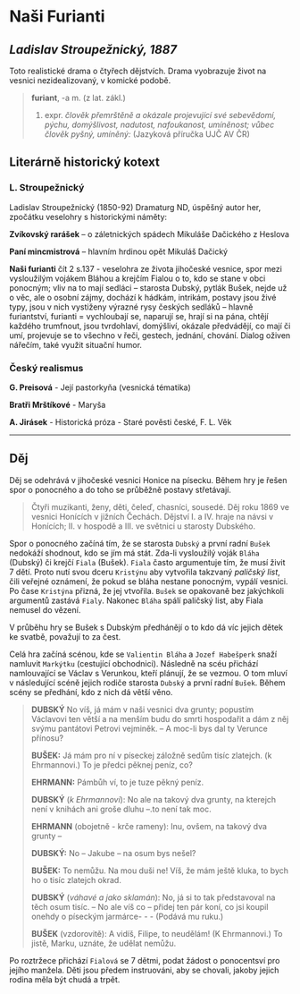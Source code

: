 # Naši Furianti
## _Ladislav Stroupežnický, 1887_

Toto realistické drama o čtyřech dějstvích. Drama vyobrazuje život na vesnici nezidealizovaný, v komické podobě.

> __furiant__, -a m. (z lat. zákl.) 
>1. expr. _člověk přemrštěně a okázale projevující své sebevědomí, pýchu, domýšlivost, nadutost, nafoukanost, umíněnost; vůbec člověk pyšný, umíněný:_   (Jazyková příručka UJČ AV ČR)

## Literárně historický kotext

### L. Stroupežnický

Ladislav Stroupežnický (1850-92)
Dramaturg ND, úspěšný autor her, zpočátku veselohry s historickými náměty: 

__Zvíkovský rarášek__ – o záletnických spádech Mikuláše Dačického z Heslova 

__Paní mincmistrová__ – hlavním hrdinou opět Mikuláš Dačický 

__Naši furianti__ čít 2 s.137 - veselohra ze života jihočeské vesnice, spor mezi vysloužilým vojákem Bláhou a krejčím Fialou o to, kdo se stane v obci ponocným; vliv na to mají sedláci – starosta Dubský, pytlák Bušek, nejde už o věc, ale o osobní zájmy, dochází k hádkám, intrikám, postavy jsou živé typy, jsou v nich vystiženy výrazné rysy českých sedláků – hlavně furiantství, furianti = vychloubají se, naparují se, hrají si na pána, chtějí každého trumfnout, jsou tvrdohlaví, domýšliví, okázale předvádějí, co mají či umí, projevuje se to všechno v řeči, gestech, jednání, chování. Dialog oživen nářečím, také využit situační humor.

### Český realismus

__G. Preisová__ - Její pastorkyňa (vesnická tématika)

__Bratři Mrštíkové__ - Maryša 

__A. Jirásek__ - Historická próza - Staré pověsti české, F. L. Věk

---
## Děj
Děj se odehrává v jihočeské vesnici Honice na písecku. Během hry je řešen spor o ponocného a do toho se průběžně postavy střetávají.

>Čtyři muzikanti, ženy, děti, čeleď, chasníci, sousedé.
>Děj roku 1869 ve vesnici Honících v jižních Čechách.
>Dějství I. a IV. hraje na návsi v Honících; II. v hospodě a III. ve světnici u starosty Dubského.

Spor o ponocného začíná tím, že se starosta `Dubský` a první radní `Bušek` nedokáží shodnout, kdo se jím má stát. Zda-li vysloužilý voják `Bláha` (Dubský) či krejčí `Fiala` (Bušek). `Fiala` často argumentuje tím, že musí živit 7 dětí. Proto nutí svou dceru `Kristýnu` aby vytvořila takzvaný _paličský list_, čili veřejné oznámení, že pokud se bláha nestane ponocným, vypálí vesnici. Po čase `Kristýna` přizná, že jej vtvořila. `Bušek` se opakovaně bez  jakýchkoli argumentů zastává `Fialy`. Nakonec `Bláha` spálí paličský list, aby Fiala nemusel do vězení.

V průběhu hry se Bušek s  Dubským předhánějí o to kdo dá víc jejich dětek ke svatbě, považují to za čest. 

Celá hra začíná scénou, kde se `Valientin Bláha` a `Jozef Habešperk` snaží namluvit `Markýtku` (cestující obchodnici). Následně na scéu přichází namlouvající se Václav s Verunkou, kteří plánují, že se vezmou. O tom mluví v následující scéně jejich rodiče starosta `Dubský` a první radní `Bušek`. Během scény se předhání, kdo z nich dá větší věno. 

> __DUBSKÝ__ No víš, já mám v naši vesnici dva grunty; popustím Václavovi ten větší a na menším budu do smrti hospodařit a dám z něj svýmu pantátovi Petrovi vejminěk. – A moc-li bys dal ty Verunce přínosu?
>
> __BUŠEK:__ Já mám pro ní v píseckej záložně sedům tisíc zlatejch. (k Ehrmannovi.) To je předci pěknej peníz, co?
>
> __EHRMANN:__ Pámbůh ví, to je tuze pěkný peníz.
>
> __DUBSKÝ__ (_k Ehrmannovi_): No ale na takový dva grunty, na kterejch není v knihách ani groše dluhu –.to není tak moc.
>
> __EHRMANN__ (obojetně - krče rameny): Inu, ovšem, na takový dva grunty –
>
> __DUBSKÝ:__ No – Jakube – na osum bys nešel?
>
> __BUŠEK:__ To nemůžu. Na mou duši ne! Víš, že mám ještě kluka, to bych ho o tisíc zlatejch okrad.
>
> __DUBSKÝ__ (_váhavé a jako sklamán_): No, já si to tak představoval na těch osum tisíc. – No ale víš co – přidej ten pár koní, co jsi koupil onehdy o píseckým jarmárce- - - (Podává mu ruku.)
>
> __BUŠEK__ (vzdorovitě): A vidíš, Filipe, to neudělám! (K Ehrmannovi.) To jistě, Marku, uznáte, že udělat nemůžu.

Po roztržece přichází `Fialová` se 7 dětmi, podat žádost o ponocentsví pro jejího manžela. Děti jsou předem instruováni, aby se chovali, jakoby jejich rodina měla být chudá a trpět. 
